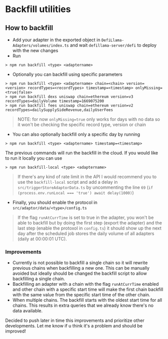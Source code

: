 # Backfill utilities
## How to backfill

- Add your adapter in the exported object in `DefiLlama-Adapters/volumes/index.ts` and wait `defillama-server/defi` to deploy with the new changes
- Run
```
> npm run backfill <type> <adaptername>
```
- Optionally you can backfill using specific parameters 
```
> npm run backfill <type> <adaptername> chain=<chain> version=<version> recordTypes=<recordTypes> timestamp=<timestamp> onlyMissing=<true|false>
> npm run backfill dexs uniswap chain=ethereum version=v3 recordTypes=dailyVolume timestamp=1669075200
> npm run backfill fees uniswap chain=ethereum version=v2 recordTypes=dailySupplySideRevenue,dailyUserFees
```

> NOTE: for now `onlyMissing=true` only works for days with no data so it won't be checking the specific record type, version or chain

- You can also optionally backfill only a specific day by running 
```
> npm run backfill <type> <adaptername> timestamp=<timestamp>
```

The previous commands will run the backfill in the cloud. If you would like to run it locally you can use
```
> npm run backfill-local <type> <adaptername>
```

> If there's any kind of rate limit in the API I would recommend you to use the `backfill-local` script and add a delay in `src/triggerStoreAdaptorData.ts` by uncommenting the line `69` (`if (process.env.runLocal === 'true') await delay(1000)`)

- Finally, you should enable the protocol in `src/adaptor/data/<type>/config.ts`

> If the flag `runAtCurrTime` is set to true in the adapter, you won't be able to backfill but by doing the first step (export the adapter) and the last step (enable the protoxol in `config.ts`) it should show up the next day after the scheduled job stores the daily volume of all adapters (daily at 00:00:01 UTC).

### Improvements
- Currently is not possible to backfill a single chain so it will rewrite previous chains when backfilling a new one. This can be manually avoided but ideally should be changed the backfill script to allow backfilling a single chain.
- Backfilling an adapter with a chain with the flag `runAtCurrTime` enabled and other chain with a specific start time will make the first chain backfill with the same value from the specific start time of the other chain.
- When multiple chains. The backfill starts with the oldest start time for all chains. This results in extra queries that we already know there's no data available.

Decided to push later in time this improvements and prioritize other developments. Let me know if u think it's a problem and should be improved!

